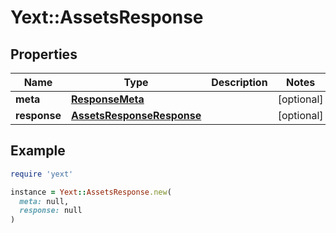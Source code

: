 # Yext::AssetsResponse

## Properties

| Name | Type | Description | Notes |
| ---- | ---- | ----------- | ----- |
| **meta** | [**ResponseMeta**](ResponseMeta.md) |  | [optional] |
| **response** | [**AssetsResponseResponse**](AssetsResponseResponse.md) |  | [optional] |

## Example

```ruby
require 'yext'

instance = Yext::AssetsResponse.new(
  meta: null,
  response: null
)
```

